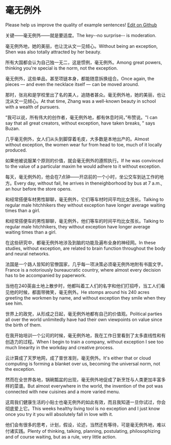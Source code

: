 # 毫无例外

Please help us improve the quality of example sentences! [Edit on Github](https://github.com/jiyushe/jiyu-example-sentence-source/blob/main/chinese/haowuliwai.md)

<p><span class="chinese">关键——毫无例外——就是要适度。</span><span class="english">The key--no surprise-- is moderation.</span></p>

<p><span class="chinese">毫无例外地，她的美丽，也让沈从文一见倾心。</span><span class="english">Without being an exception, Shen was also totally attracted by her beauty.</span></p>

<p><span class="chinese">所有大国都会认为自己独一无二，这是惯例，毫无例外。</span><span class="english">Among great powers, thinking you're special is the norm, not the exception.</span></p>

<p><span class="chinese">毫无例外，这些单品，甚至项链本身，都能随意拆换组合。</span><span class="english">Once again, the pieces — and even the necklace itself — can be moved around.</span></p>

<p><span class="chinese">那时，张兆和是学校里出了名的美人，追随者甚众。毫无例外地，她的美丽，也让沈从文一见倾心。</span><span class="english">At that time, Zhang was a well-known beauty in school with a wealth of pursuers.</span></p>

<p><span class="chinese">“我可以说，所有伟大的创作者，毫无例外地，都有休息时间，”布赞说。</span><span class="english">"I can say that all great creators, without exception, have taken breaks, " says Buzan.</span></p>

<p><span class="chinese">几乎毫无例外，女人们从头到脚穿着毛皮，大多数是本地出产的。</span><span class="english">Almost without exception, the women wear fur from head to toe, much of it locally produced.</span></p>

<p><span class="chinese">如果他被说服某个原则的价值，就会毫无例外的遵照执行。</span><span class="english">If he was convinced to the value of a particular maxim he would adhere to it without exception.</span></p>

<p><span class="chinese">每天，毫无例外的，他会在7点钟——开店前的一个小时，坐公交车到达工作的地方。</span><span class="english">Every day, without fail, he arrives in theneighborhood by bus at 7 a.m., an hour before the store opens.</span></p>

<p><span class="chinese">和经常搭便车材男性聊聊，毫无例外，它们等车材时间平均比女孩长。</span><span class="english">Talking to regular male hitchhikers they without exception have longer average waiting times than a girl.</span></p>

<p><span class="chinese">和经常搭便车的男性聊聊，毫无例外，他们等车的时间平均比女孩长。</span><span class="english">Talking to regular male hitchhikers, they without exception have longer average waiting times than a girl.</span></p>

<p><span class="chinese">在这些研究中，都毫无例外地涉及到脑的功能及遍布全身的神经网。</span><span class="english">In these studies, without exception, are related to brain function throughout the body and neural networks.</span></p>

<p><span class="chinese">法国是一个路人皆知的官僚国家，几乎每一项决策必须毫无例外地附有书面文字。</span><span class="english">France is a notoriously bureaucratic country, where almost every decision has to be accompanied by paperwork.</span></p>

<p><span class="chinese">当他在240英亩土地上散步时，他都叫着工人们的名字和他们打招呼，当工人们看见他的时候，都面带微笑，毫无例外。</span><span class="english">He stomps around his 240 acres greeting the workmen by name, and without exception they smile when they see him.</span></p>

<p><span class="chinese">世界上的政党，从形成之日起，毫无例外地都有自己的价值观。</span><span class="english">Political parties all over the world unlimitedly have had their own viewpoints on value since the birth of them.</span></p>

<p><span class="chinese">在我开始培训一个公司的时候，毫无例外地，我在工作日里看到了太多直线性和有创造力的过程。</span><span class="english">When I begin to train a company, without exception I see too much linearity in the workday and creative process.</span></p>

<p><span class="chinese">云计算成了天罗地网，成了普世准则，毫无例外。</span><span class="english">It's either that or cloud computing is forming a blanket over us, becoming the universal norm, not the exception.</span></p>

<p><span class="chinese">然而在全世界各地，锅碗瓢盆的出现，毫无例外地促成了新烹饪与人类更加丰富多样的菜谱。</span><span class="english">But almost everywhere in the world, the invention of the pot was connected with new cuisines and a more varied menu.</span></p>

<p><span class="chinese">这周我们健康生活的小贴士也毫无例外的如此有效，而且我知道一旦你试过，你会彻底爱上它。</span><span class="english">This weeks healthy living tool is no exception and I just know once you try it you will absolutely fall in love with it.</span></p>

<p><span class="chinese">他们会有很多的思考，计划，假设，论述，当然还有等待，可是毫无例外地，难以付诸实践。</span><span class="english">Plenty of thinking, talking, planning, postulating, philosophizing and of course waiting, but as a rule, very little action.</span></p>

